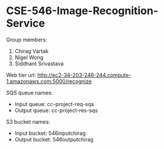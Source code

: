 # CSE-546-Image-Recognition-Service

Group members:
1) Chirag Vartak
2) Nigel Wong
3) Siddhant Srivastava

Web tier url:
http://ec2-34-203-246-244.compute-1.amazonaws.com:5000/recognize

SQS queue names:
* Input queue: cc-project-req-sqs
* Output queue: cc-project-res-sqs

S3 bucket names:
* Input bucket: 546inputchirag
* Output bucket: 546outputchirag

